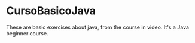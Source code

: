 # CursoBasicoJava
These are basic exercises about java, from the course in video. It's a Java beginner course. 
